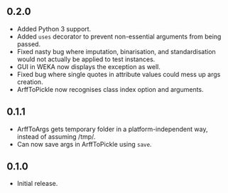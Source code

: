 0.2.0
---

* Added Python 3 support.
* Added `uses` decorator to prevent non-essential arguments from being passed.
* Fixed nasty bug where imputation, binarisation, and standardisation would not actually
  be applied to test instances.
* GUI in WEKA now displays the exception as well.
* Fixed bug where single quotes in attribute values could mess up args creation.
* ArffToPickle now recognises class index option and arguments.

0.1.1
---

* ArffToArgs gets temporary folder in a platform-independent way, instead of assuming /tmp/.
* Can now save args in ArffToPickle using `save`.

0.1.0
---

* Initial release.
